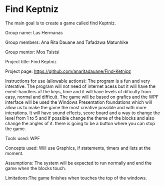 # Find Keptniz
The main goal is to create  a game called find Keptniz.

Group name: Las Hermanas 

Group members: Ana Rita Dauane and Tafadzwa Matunhike

Group mentor: Mos Tsistsi

Project title: Find Keptniz

Project page: https://github.com/anaritadauane/Find-Ketnipz

Instructions for use (allowable actions): The program is a fun and very interative. The program will not need of internet acess but it will have the event-handlers of the keys, time and it will have levels of dificulty from easy, normal and difficult. The game will be based on grafics and the WPF interface will be used the Windows Presentation foundations which will allow us to make the game the most creative possible and with more interations. It will have sound effects, score board and a way to change the level from 1 to 5 and if possible change the theme of the blocks and also change the angles of it. there is going to be a button where you can stop the game. 

Tools used: WPF

Concepts used: Will   use Graphics, if statements, timers and lists at the moment.

Assumptions: The system will be expected to run normally and end the game when the blocks touch.

Limitations:The game finishes when touches the top of the windows.
